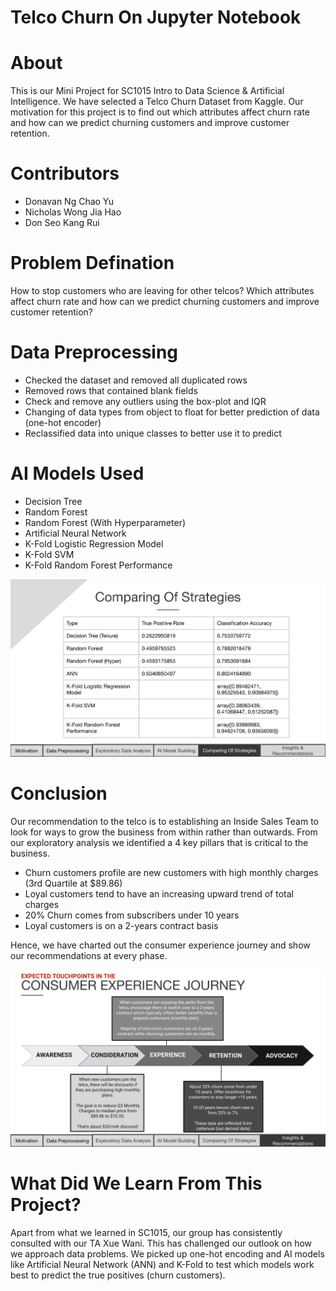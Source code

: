 # Telco Churn On Jupyter Notebook
# About
This is our Mini Project for SC1015 Intro to Data Science & Artificial Intelligence. We have selected a Telco Churn Dataset from Kaggle. Our motivation for this project is to find out which attributes affect churn rate and how can we predict churning customers and improve customer retention.
# Contributors

<ul>
  <li>Donavan Ng Chao Yu</li>
  <li>Nicholas Wong Jia Hao</li>
  <li>Don Seo Kang Rui</li>
</ul>  

# Problem Defination
How to stop customers who are leaving for other telcos? Which attributes affect churn rate and how can we predict churning customers and improve customer retention?

# Data Preprocessing
<ul>
  <li>Checked the dataset and removed all duplicated rows</li>
  <li>Removed rows that contained blank fields</li>
  <li>Check and remove any outliers using the box-plot and IQR</li>
  <li>Changing of data types from object to float for better prediction of data (one-hot encoder)</li>
  <li>Reclassified data into unique classes to better use it to predict</li>
</ul>  

# AI Models Used
<ul>
  <li>Decision Tree</li>
  <li>Random Forest</li>
  <li>Random Forest (With Hyperparameter)</li>
  <li>Artificial Neural Network</li>
  <li>K-Fold Logistic Regression Model</li>
  <li>K-Fold SVM</li>
  <li>K-Fold Random Forest Performance</li>
</ul>  

<img src="img/Comparing Of Strategies.png" alt="Comparing Of Strategies">

# Conclusion
Our recommendation to the telco is to establishing an Inside Sales Team to look for ways to grow the business from within rather than outwards. From our exploratory analysis we identified a 4 key pillars that is critical to the business.
<ul>
  <li>Churn customers profile are new customers with high monthly charges (3rd Quartile at $89.86)</li>
  <li>Loyal customers tend to have an increasing upward trend of total charges</li>
  <li>20% Churn comes from subscribers under 10 years</li>
  <li>Loyal customers is on a 2-years contract basis</li>
</ul>

Hence, we have charted out the consumer experience journey and show our recommendations at every phase.

<img src="img/Consumer Experience Journey.png" alt="Consumer Experience Journey">

# What Did We Learn From This Project?
Apart from what we learned in SC1015, our group has consistently consulted with our TA Xue Wani. This has challenged our outlook on how we approach data problems. We picked up one-hot encoding and AI models like Artificial Neural Network (ANN) and K-Fold to test which models work best to predict the true positives (churn customers).
